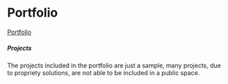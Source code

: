 # Portfolio
[Portfolio](jmcgi82.github.io)
##### Projects
The projects included in the portfolio are just a sample, many projects, due to propriety solutions, are not able to be included in a public space.
